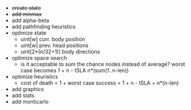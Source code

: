 * <s>create state</s>
* <s>add minmax</s>
* add alpha-beta
* add pathfinding heuristics
* optimize state
  * uint[w] curr. body position
  * uint[w] prev. head positions
  * uint[2*(n/32+1)] body directions
* optimize space search
  * is it acceptable to sum the chance nodes instead of average? worst case becomes 1 + n - tSLA n*(sum(1..n-len))
* optimize heuristics
  * cost of death = 1 + worst case success = 1 + n - tSLA + n*(n-len)
* add graphics
* add stats
* add monticarlo
